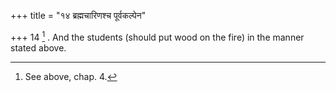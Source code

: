 +++
title = "१४ ब्रह्मचारिणश्च पूर्वकल्पेन"

+++
14 [^3] . And the students (should put wood on the fire) in the manner stated above.


[^3]:  See above, chap. 4.


